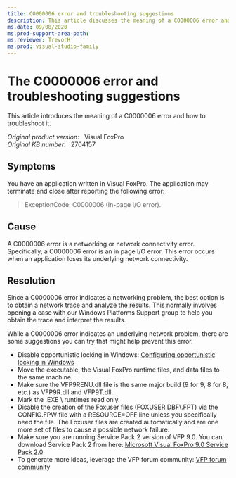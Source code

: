 ```yaml
---
title: C0000006 error and troubleshooting suggestions
description: This article discusses the meaning of a C0000006 error and how to troubleshoot it.
ms.date: 09/08/2020
ms.prod-support-area-path: 
ms.reviewer: TrevorH
ms.prod: visual-studio-family
---
```

# The C0000006 error and troubleshooting suggestions

This article introduces the meaning of a C0000006 error and how to troubleshoot it.

_Original product version:_ &nbsp; Visual FoxPro  
_Original KB number:_ &nbsp; 2704157

## Symptoms

You have an application written in Visual FoxPro. The application may terminate and close after reporting the following error:

> ExceptionCode: C0000006 (In-page I/O error).

## Cause

A C0000006 error is a networking or network connectivity error. Specifically, a C0000006 error is an in page I/O error. This error occurs when an application loses its underlying network connectivity.

## Resolution

Since a C0000006 error indicates a networking problem, the best option is to obtain a network trace and analyze the results. This normally involves opening a case with our Windows Platforms Support group to help you obtain the trace and interpret the results.

While a C0000006 error indicates an underlying network problem, there are some suggestions you can try that might help prevent this error.

- Disable opportunistic locking in Windows: [Configuring opportunistic locking in Windows](https://support.microsoft.com/help/296264)
- Move the executable, the Visual FoxPro runtime files, and data files to the same machine.
- Make sure the VFP9RENU.dll file is the same major build (9 for 9, 8 for 8, etc.) as VFP9R.dll and VFP9T.dll.
- Mark the .EXE \ runtimes read only.
- Disable the creation of the Foxuser files (FOXUSER.DBF\\.FPT) via the CONFIG.FPW file with a RESOURCE=OFF line unless you specifically need the file. The Foxuser files are created automatically and are one more set of files to cause a possible network failure.
- Make sure you are running Service Pack 2 version of VFP 9.0. You can download Service Pack 2 from here: [Microsoft Visual FoxPro 9.0 Service Pack 2.0](https://www.microsoft.com/download/details.aspx?id=13959)
- To generate more ideas, leverage the VFP forum community: [VFP forum community](https://social.msdn.microsoft.com/Forums/en-US/home?forum=visualfoxprogeneral&preserve-view=true)
